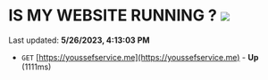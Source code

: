 # IS MY WEBSITE RUNNING ? [![](https://img.shields.io/static/v1?label=Sponsor&message=%E2%9D%A4&logo=GitHub&color=%23fe8e86)](https://github.com/sponsors/<username>)

Last updated: **5/26/2023, 4:13:03 PM**

- `GET` [https://youssefservice.me](https://youssefservice.me) - **Up** (1111ms)
